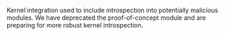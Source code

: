Kernel integration used to include introspection into potentially malicious modules. We have deprecated the proof-of-concept module and are preparing for more robust kernel introspection.
